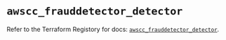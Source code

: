 # `awscc_frauddetector_detector`

Refer to the Terraform Registory for docs: [`awscc_frauddetector_detector`](https://registry.terraform.io/providers/hashicorp/awscc/0.70.0/docs/resources/frauddetector_detector).

